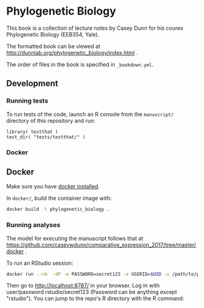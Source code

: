 # Phylogenetic Biology

This book is a collection of lecture notes by Casey Dunn for his coures 
Phylogenetic Biology (EEB354, Yale).

The formatted book can be viewed at http://dunnlab.org/phylogenetic_biology/index.html .

The order of files in the book is specified in `_bookdown.yml`.


## Development

### Running tests

To run tests of the code, launch an R console from the `manuscript/` directory of this
repository and run:

    library( testthat )
    test_dir( "tests/testthat/" )

### Docker

## Docker

Make sure you have [docker installed](https://docs.docker.com/install/#supported-platforms).

In `docker/`, build the container image with:

``` bash
docker build -t phylogenetic_biology .
```

### Running analyses

The model for executing the manuscript follows that at
https://github.com/caseywdunn/comparative_expression_2017/tree/master/docker .

To run an RStudio session:

``` bash
docker run --rm  -dP -e PASSWORD=secret123 -e USERID=$UID -v /path/to/phylogenetic_biology:/phylogenetic_biology -p 8787:8787 phylogenetic_biology
```

Then go to [http://localhost:8787/](http://localhost:8787/) in your browser. Log in with user/password rstudio/secret123 (Password can be anything except "rstudio"). You can jump to the repo's R directory with the R command: